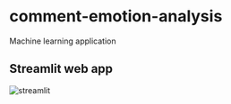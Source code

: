 # comment-emotion-analysis
Machine learning application

## Streamlit web app

![streamlit](https://user-images.githubusercontent.com/82372483/143548181-fdb88fef-2d74-4ea3-892f-baa92f445bf1.png)
